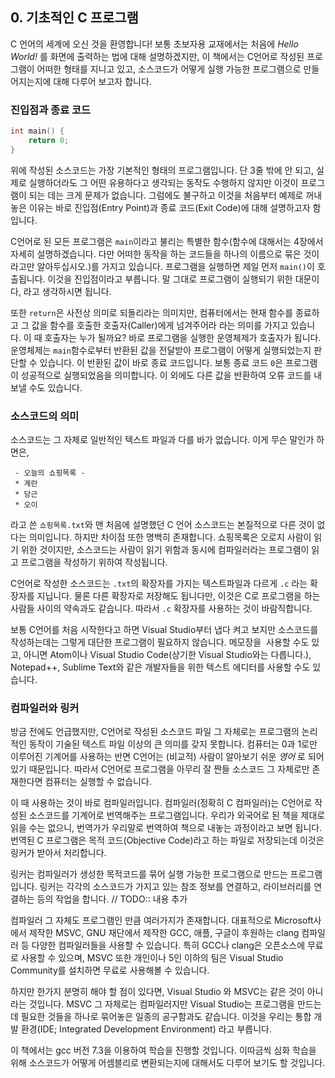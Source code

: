 ## 0. 기초적인 C 프로그램

C 언어의 세계에 오신 것을 환영합니다! 보통 초보자용 교재에서는 처음에 _Hello World!_ 를 화면에 출력하는 법에 대해 설명하겠지만, 이 책에서는 C언어로 작성된 프로그램이 어떠한 형태를 지니고 있고, 소스코드가 어떻게 실행 가능한 프로그램으로 만들어지는지에 대해 다루어 보고자 합니다.

### 진입점과 종료 코드

```c
int main() {
    return 0;
}
```

위에 작성된 소스코드는 가장 기본적인 형태의 프로그램입니다. 단 3줄 밖에 안 되고, 실제로 실행하더라도 그 어떤 유용하다고 생각되는 동작도 수행하지 않지만 이것이 프로그램이 되는 데는 크게 문제가 없습니다. 그럼에도 불구하고 이것을 처음부터 예제로 꺼내놓은 이유는 바로 진입점(Entry Point)과 종료 코드(Exit Code)에 대해 설명하고자 함입니다.
  
C언어로 된 모든 프로그램은 `main`이라고 불리는 특별한 함수(함수에 대해서는 4장에서 자세히 설명하겠습니다. 다만 어떠한 동작을 하는 코드들을 하나의 이름으로 묶은 것이라고만 알아두십시오.)를 가지고 있습니다. 프로그램을 실행하면 제일 먼저 `main()`이 호출됩니다. 이것을 진입점이라고 부릅니다. 말 그대로 프로그램이 실행되기 위한 대문이다, 라고 생각하시면 됩니다.
  
또한 `return`은 사전상 의미로 되돌리라는 의미지만, 컴퓨터에서는 현재 함수를 종료하고 그 값을 함수를 호출한 호출자(Caller)에게 넘겨주어라 라는 의미를 가지고 있습니다. 이 때 호출자는 누가 될까요? 바로 프로그램을 실행한 운영체제가 호출자가 됩니다. 운영체제는 `main`함수로부터 반환된 값을 전달받아 프로그램이 어떻게 실행되었는지 판단할 수 있습니다. 이 반환된 값이 바로 종료 코드입니다. 보통 종료 코드 `0`은 프로그램이 성공적으로 실행되었음을 의미합니다. 이 외에도 다른 값을 반환하여 오류 코드를 내보낼 수도 있습니다.

### 소스코드의 의미

  소스코드는 그 자체로 일반적인 텍스트 파일과 다를 바가 없습니다. 이게 무슨 말인가 하면은,
  
 ```
  - 오늘의 쇼핑목록 -
  * 계란
  * 당근
  * 오이
 ```
 
라고 쓴 `쇼핑목록.txt`와 맨 처음에 설명했던 C 언어 소스코드는 본질적으로 다른 것이 없다는 의미입니다. 하지만 차이점 또한 명백히 존재합니다. 쇼핑목록은 오로지 사람이 읽기 위한 것이지만, 소스코드는 사람이 읽기 위함과 동시에 컴파일러라는 프로그램이 읽고 프로그램을 작성하기 위하여 작성됩니다.

C언어로 작성한 소스코드는 `.txt`의 확장자를 가지는 텍스트파일과 다르게 `.c` 라는 확장자를 지닙니다. 물론 다른 확장자로 저장해도 됩니다만, 이것은 C로 프로그램을 하는 사람들 사이의 약속과도 같습니다. 따라서 `.c` 확장자를 사용하는 것이 바람직합니다.

보통 C언어를 처음 시작한다고 하면 Visual Studio부터 냅다 켜고 보지만 소스코드를 작성하는데는 그렇게 대단한 프로그램이 필요하지 않습니다. 메모장을  사용할 수도 있고, 아니면 Atom이나 Visual Studio Code(상기한 Visual Studio와는 다릅니다.), Notepad++, Sublime Text와 같은 개발자들을 위한 텍스트 에디터를 사용할 수도 있습니다.

### 컴파일러와 링커

방금 전에도 언급했지만, C언어로 작성된 소스코드 파일 그 자체로는 프로그램의 논리적인 동작이 기술된 텍스트 파일 이상의 큰 의미를 갖지 못합니다. 컴퓨터는 0과 1로만 이루어진 기계어를 사용하는 반면 C언어는 (비교적) 사람이 알아보기 쉬운 _영어_ 로 되어 있기 때문입니다. 따라서 C언어로 프로그램을 아무리 잘 짠들 소스코드 그 자체로만 존재한다면 컴퓨터는 실행할 수 없습니다.

이 때 사용하는 것이 바로 컴파일러입니다. 컴파일러(정확히 C 컴파일러)는 C언어로 작성된 소스코드를 기계어로 번역해주는 프로그램입니다. 우리가 외국어로 된 책을 제대로 읽을 수는 없으니, 번역가가 우리말로 번역하여 책으로 내놓는 과정이라고 보면 됩니다. 번역된 C 프로그램은 목적 코드(Objective Code)라고 하는 파일로 저장되는데 이것은 링커가 받아서 처리합니다.

링커는 컴파일러가 생성한 목적코드를 묶어 실행 가능한 프로그램으로 만드는 프로그램입니다. 링커는 각각의 소스코드가 가지고 있는 참조 정보를 연결하고, 라이브러리를 연결하는 등의 작업을 합니다. // TODO:: 내용 추가 

컴파일러 그 자체도 프로그램인 만큼 여러가지가 존재합니다. 대표적으로 Microsoft사에서 제작한 MSVC, GNU 재단에서 제작한 GCC, 애플, 구글이 후원하는 clang 컴파일러 등 다양한 컴파일러들을 사용할 수 있습니다. 특히 GCC나 clang은 오픈소스에 무료로 사용할 수 있으며, MSVC 또한 개인이나 5인 이하의 팀은 Visual Studio Community를 설치하면 무료로 사용해볼 수 있습니다.

하지만 한가지 분명히 해야 할 점이 있다면, Visual Studio 와 MSVC는 같은 것이 아니라는 것입니다. MSVC 그 자체로는 컴파일러지만 Visual Studio는 프로그램을 만드는 데 필요한 것들을 하나로 묶어놓은 일종의 공구함과도 같습니다. 이것을 우리는 통합 개발 환경(IDE; Integrated Development Environment) 라고 부릅니다.

이 책에서는 gcc 버전 7.3을 이용하여 학습을 진행할 것입니다. 이따금씩 심화 학습을 위해 소스코드가 어떻게 어셈블리로 변환되는지에 대해서도 다루어 보기도 할 것입니다.
